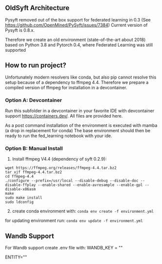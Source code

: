 ## OldSyft Architecture
Pysyft removed out of the box support for federated learning in 0.3 (See https://github.com/OpenMined/PySyft/issues/7384)
Current version of Pysyft is 0.8.x.

Therefore we create an old environment (state-of-the-art about 2018) based on Python 3.8 and Pytorch 0.4, where Federated Learning was still supported

## How to run project?
Unfortunately modern resolvers like conda, but also pip cannot resolve this setup because of a dependency to ffmpeg 4.4.
Therefore we prepare a compiled version of ffmpeg for installation in a devcontainer.

### Option A: Devcontainer
Run this subfolder in a devcontainer in your favorite IDE with devcontainer support https://containers.dev/. All files are provided here.

As a post command installation of the environment is executed with mamba (a drop in replacement for conda)
The base environment should then be ready to run the fed_learning notebook with your ide.

###  Option B: Manual Install
1. Install ffmpeg V4.4 (dependency of syft 0.2.9):

```
wget https://ffmpeg.org/releases/ffmpeg-4.4.tar.bz2
tar xjf ffmpeg-4.4.tar.bz2
cd ffmpeg-4.4
./configure --prefix=/usr/local --disable-debug --disable-doc --disable-ffplay --enable-shared --enable-avresample --enable-gpl --disable-x86asm
make
sudo make install
sudo ldconfig
```

2. create conda environment with:
```conda env create -f environment.yml```

for updating environment run:
```conda env update -f environment.yml```

## Wandb Support
For Wandb support create .env file with:
WANDB_KEY = "" 
<!-- key from wandb -->
ENTITY=""
<!-- name of your wandb user -->